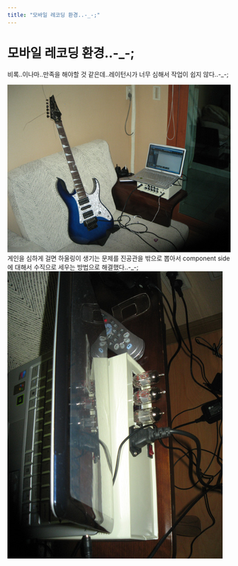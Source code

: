 ```yaml
---
title: "모바일 레코딩 환경..-_-;"
---
```

# 모바일 레코딩 환경..-_-;

비록..이나마..만족을 해야할 것 같은데..레이턴시가 너무 심해서 작업이 쉽지 않다..-_-;

![image](/assets/images/e86530b2828a56621cca545c36d448e3.jpg)
게인을 심하게 걸면 하울링이 생기는 문제를 진공관을 밖으로 뽑아서 component side에 대해서 수직으로 세우는 방법으로 해결했다..-_-;
![image](/assets/images/fd9c6eb083b92dd2edbee20fbf554688.jpg)


